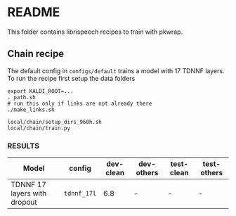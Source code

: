 # README

This folder contains librispeech recipes to train with pkwrap. 

## Chain recipe

The default config in ``configs/default`` trains a model
with 17 TDNNF layers. To run the recipe first setup the data folders

```
export KALDI_ROOT=...
. path.sh
# run this only if links are not already there
./make_links.sh

local/chain/setup_dirs_960h.sh
local/chain/train.py
```

### RESULTS

| Model | config | dev-clean | dev-others | test-clean | test-others |
| ---------- | ---------- | ---------- |  ---------- |  ---------- |  ---------- |
| TDNNF 17 layers with dropout | ``tdnnf_17l``| 6.8 | - | - | - |
